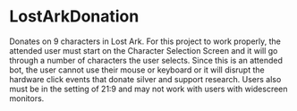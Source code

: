 # LostArkDonation
Donates on 9 characters in Lost Ark. 
For this project to work properly, the attended user must start on the Character Selection Screen and it will go through a number of characters the user selects. Since this is an attended bot, the user cannot use their mouse or keyboard or it will disrupt the hardware click events that donate silver and support research. Users also must be in the setting of 21:9 and may not work with users with widescreen monitors.
